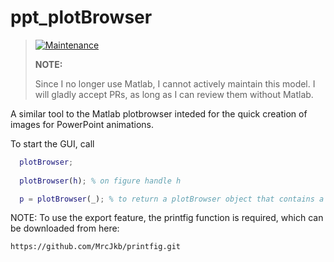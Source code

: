 # ppt_plotBrowser

> [![Maintenance](https://img.shields.io/badge/Maintained%3F-no-red.svg)](https://bitbucket.org/lbesson/ansi-colors)
>
> __NOTE:__
>
> Since I no longer use Matlab, I cannot actively maintain this model.
> I will gladly accept PRs, as long as I can review them without Matlab.

A similar tool to the Matlab plotbrowser inteded for the quick creation of images for PowerPoint animations.

To start the GUI, call

```matlab
  plotBrowser;
  
  plotBrowser(h); % on figure handle h

  p = plotBrowser(_); % to return a plotBrowser object that contains a cell array of the figure's children and sub-children.
```

NOTE: To use the export feature, the printfig function is required, which can be downloaded from here:

	https://github.com/MrcJkb/printfig.git
